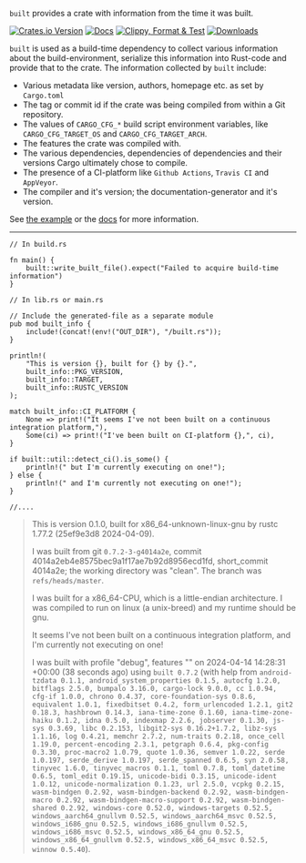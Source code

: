 ```built``` provides a crate with information from the time it was built.

[![Crates.io Version](https://img.shields.io/crates/v/built.svg)](https://crates.io/crates/built)
[![Docs](https://docs.rs/built/badge.svg)](https://docs.rs/built)
[![Clippy, Format & Test](https://github.com/lukaslueg/built/actions/workflows/check.yml/badge.svg)](https://github.com/lukaslueg/built/actions/workflows/check.yml)
[![Downloads](https://img.shields.io/crates/d/built)](https://crates.io/crates/built)

`built` is used as a build-time dependency to collect various information
about the build-environment, serialize this information into Rust-code and
provide that to the crate. The information collected by `built` include:

* Various metadata like version, authors, homepage etc. as set by `Cargo.toml`
* The tag or commit id if the crate was being compiled from within a Git repository.
* The values of `CARGO_CFG_*` build script environment variables, like `CARGO_CFG_TARGET_OS` and `CARGO_CFG_TARGET_ARCH`.
* The features the crate was compiled with.
* The various dependencies, dependencies of dependencies and their versions Cargo ultimately chose to compile.
* The presence of a CI-platform like `Github Actions`, `Travis CI` and `AppVeyor`.
* The compiler and it's version; the documentation-generator and it's version.

See [the example](https://github.com/lukaslueg/built/tree/master/example_project) or the [docs](https://docs.rs/built) for more information.

---

```rust,ignore
// In build.rs

fn main() {
    built::write_built_file().expect("Failed to acquire build-time information")
}
```

```rust,ignore
// In lib.rs or main.rs

// Include the generated-file as a separate module
pub mod built_info {
    include!(concat!(env!("OUT_DIR"), "/built.rs"));
}

println!(
    "This is version {}, built for {} by {}.",
    built_info::PKG_VERSION,
    built_info::TARGET,
    built_info::RUSTC_VERSION
);

match built_info::CI_PLATFORM {
    None => print!("It seems I've not been built on a continuous integration platform,"),
    Some(ci) => print!("I've been built on CI-platform {},", ci),
}

if built::util::detect_ci().is_some() {
    println!(" but I'm currently executing on one!");
} else {
    println!(" and I'm currently not executing on one!");
}

//....
```

> This is version 0.1.0, built for x86_64-unknown-linux-gnu by rustc 1.77.2 (25ef9e3d8 2024-04-09).
>
> I was built from git `0.7.2-3-g4014a2e`, commit 4014a2eb4e8575bec9a1f17ae7b92d8956ecd1fd, short_commit 4014a2e; the working directory was "clean". The branch was `refs/heads/master`.
>
> I was built for a x86_64-CPU, which is a little-endian architecture. I was compiled to run on linux (a unix-breed) and my runtime should be gnu.
>
> It seems I've not been built on a continuous integration platform, and I'm currently not executing on one!
>
> I was built with profile "debug", features "" on 2024-04-14 14:28:31 +00:00 (38 seconds ago) using `built 0.7.2` (with help from `android-tzdata 0.1.1, android_system_properties 0.1.5, autocfg 1.2.0, bitflags 2.5.0, bumpalo 3.16.0, cargo-lock 9.0.0, cc 1.0.94, cfg-if 1.0.0, chrono 0.4.37, core-foundation-sys 0.8.6, equivalent 1.0.1, fixedbitset 0.4.2, form_urlencoded 1.2.1, git2 0.18.3, hashbrown 0.14.3, iana-time-zone 0.1.60, iana-time-zone-haiku 0.1.2, idna 0.5.0, indexmap 2.2.6, jobserver 0.1.30, js-sys 0.3.69, libc 0.2.153, libgit2-sys 0.16.2+1.7.2, libz-sys 1.1.16, log 0.4.21, memchr 2.7.2, num-traits 0.2.18, once_cell 1.19.0, percent-encoding 2.3.1, petgraph 0.6.4, pkg-config 0.3.30, proc-macro2 1.0.79, quote 1.0.36, semver 1.0.22, serde 1.0.197, serde_derive 1.0.197, serde_spanned 0.6.5, syn 2.0.58, tinyvec 1.6.0, tinyvec_macros 0.1.1, toml 0.7.8, toml_datetime 0.6.5, toml_edit 0.19.15, unicode-bidi 0.3.15, unicode-ident 1.0.12, unicode-normalization 0.1.23, url 2.5.0, vcpkg 0.2.15, wasm-bindgen 0.2.92, wasm-bindgen-backend 0.2.92, wasm-bindgen-macro 0.2.92, wasm-bindgen-macro-support 0.2.92, wasm-bindgen-shared 0.2.92, windows-core 0.52.0, windows-targets 0.52.5, windows_aarch64_gnullvm 0.52.5, windows_aarch64_msvc 0.52.5, windows_i686_gnu 0.52.5, windows_i686_gnullvm 0.52.5, windows_i686_msvc 0.52.5, windows_x86_64_gnu 0.52.5, windows_x86_64_gnullvm 0.52.5, windows_x86_64_msvc 0.52.5, winnow 0.5.40`).
